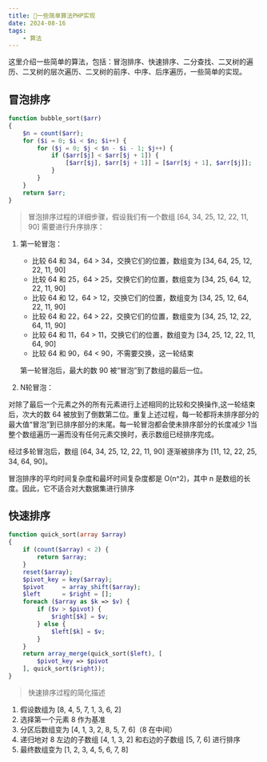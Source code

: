 ```yaml
---
title: 👶一些简单算法PHP实现
date: 2024-08-16
tags: 
    - 算法
---
```


这里介绍一些简单的算法，包括：冒泡排序、快速排序、二分查找、二叉树的遍历、二叉树的层次遍历、二叉树的前序、中序、后序遍历，一些简单的实现。

## 冒泡排序

```php
function bubble_sort($arr)
{
    $n = count($arr);
    for ($i = 0; $i < $n; $i++) {
        for ($j = 0; $j < $n - $i - 1; $j++) {
            if ($arr[$j] < $arr[$j + 1]) {
                [$arr[$j], $arr[$j + 1]] = [$arr[$j + 1], $arr[$j]];
            }
        }
    }
    return $arr;
}

```

> 冒泡排序过程的详细步骤，假设我们有一个数组 [64, 34, 25, 12, 22, 11, 90] 需要进行升序排序：

1. 第一轮冒泡：
    - 比较 64 和 34，64 > 34，交换它们的位置，数组变为 [34, 64, 25, 12, 22, 11, 90]
    - 比较 64 和 25，64 > 25，交换它们的位置，数组变为 [34, 25, 64, 12, 22, 11, 90]
    - 比较 64 和 12，64 > 12，交换它们的位置，数组变为 [34, 25, 12, 64, 22, 11, 90]
    - 比较 64 和 22，64 > 22，交换它们的位置，数组变为 [34, 25, 12, 22, 64, 11, 90]
    - 比较 64 和 11，64 > 11，交换它们的位置，数组变为 [34, 25, 12, 22, 11, 64, 90]
    - 比较 64 和 90，64 < 90，不需要交换，这一轮结束

    第一轮冒泡后，最大的数 90 被“冒泡”到了数组的最后一位。
<!--more-->
2. N轮冒泡：

对除了最后一个元素之外的所有元素进行上述相同的比较和交换操作,这一轮结束后，次大的数 64 被放到了倒数第二位。重复上述过程，每一轮都将未排序部分的最大值“冒泡”到已排序部分的末尾。每一轮冒泡都会使未排序部分的长度减少 1当整个数组遍历一遍而没有任何元素交换时，表示数组已经排序完成。

经过多轮冒泡后，数组 [64, 34, 25, 12, 22, 11, 90] 逐渐被排序为 [11, 12, 22, 25, 34, 64, 90]。

冒泡排序的平均时间复杂度和最坏时间复杂度都是 O(n^2)，其中 n 是数组的长度。因此，它不适合对大数据集进行排序

## 快速排序

```php
function quick_sort(array $array)
{
    if (count($array) < 2) {
        return $array;
    }
    reset($array);
    $pivot_key = key($array);
    $pivot     = array_shift($array);
    $left      = $right = [];
    foreach ($array as $k => $v) {
        if ($v > $pivot) {
            $right[$k] = $v;
        } else {
            $left[$k] = $v;
        }
    }
    return array_merge(quick_sort($left), [
        $pivot_key => $pivot
    ], quick_sort($right));
}

```

> 快速排序过程的简化描述

1. 假设数组为 [8, 4, 5, 7, 1, 3, 6, 2]
2. 选择第一个元素 8 作为基准
3. 分区后数组变为 [4, 1, 3, 2, 8, 5, 7, 6]（8 在中间）
4. 递归地对 8 左边的子数组 [4, 1, 3, 2] 和右边的子数组 [5, 7, 6] 进行排序
5. 最终数组变为 [1, 2, 3, 4, 5, 6, 7, 8]
